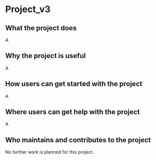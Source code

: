 # Project_v3

## What the project does

A


## Why the project is useful

A


## How users can get started with the project

A


## Where users can get help with the project

A


## Who maintains and contributes to the project

No further work is planned for this project.
